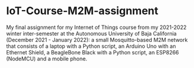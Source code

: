 # IoT-Course-M2M-assignment
My final assignment for my Internet of Things course from my 2021-2022 winter inter-semester at the Autonomous University of Baja California (December 2021 - January 2022): a small Mosquitto-based M2M network that consists of a laptop with a Python script, an Arduino Uno with an Ethernet Shield, a BeagleBone Black with a Python script, an ESP8266 (NodeMCU) and a mobile phone.
